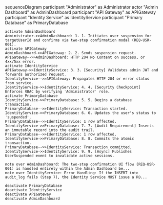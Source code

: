 sequenceDiagram
    participant "Administrator" as Administrator
    actor "Admin Dashboard" as AdminDashboard
    participant "API Gateway" as APIGateway
    participant "Identity Service" as IdentityService
    participant "Primary Database" as PrimaryDatabase

    activate AdminDashboard
    Administrator->>AdminDashboard: 1. 1. Initiates user suspension for targetUserId and confirms via two-step confirmation modal (REQ-USR-001).
    activate APIGateway
    AdminDashboard->>APIGateway: 2. 2. Sends suspension request.
    APIGateway-->>AdminDashboard: HTTP 204 No Content on success, or 4xx/5xx error.
    activate IdentityService
    APIGateway->>IdentityService: 3. 3. [Security] Validates admin JWT and forwards authorized request.
    IdentityService-->>APIGateway: Propagates HTTP 204 or error status from service.
    IdentityService->>IdentityService: 4. 4. [Security Checkpoint] Enforces RBAC by verifying 'Administrator' role.
    activate PrimaryDatabase
    IdentityService->>PrimaryDatabase: 5. 5. Begins a database transaction.
    PrimaryDatabase-->>IdentityService: Transaction started.
    IdentityService->>PrimaryDatabase: 6. 6. Updates the user's status to 'suspended'.
    PrimaryDatabase-->>IdentityService: 1 row affected.
    IdentityService->>PrimaryDatabase: 7. 7. [Audit Requirement] Inserts an immutable record into the audit trail.
    PrimaryDatabase-->>IdentityService: 1 row affected.
    IdentityService->>PrimaryDatabase: 8. 8. Commits the atomic transaction.
    PrimaryDatabase-->>IdentityService: Transaction committed.
    IdentityService->>IdentityService: 9. 9. [Async] Publishes UserSuspended event to invalidate active sessions.

    note over AdminDashboard: The two-step confirmation UI flow (REQ-USR-001) is handled entirely within the Admin Dashboard be...
    note over IdentityService: Error Handling: If the INSERT into audit_log fails (Step 7), the Identity Service MUST issue a RO...

    deactivate PrimaryDatabase
    deactivate IdentityService
    deactivate APIGateway
    deactivate AdminDashboard
